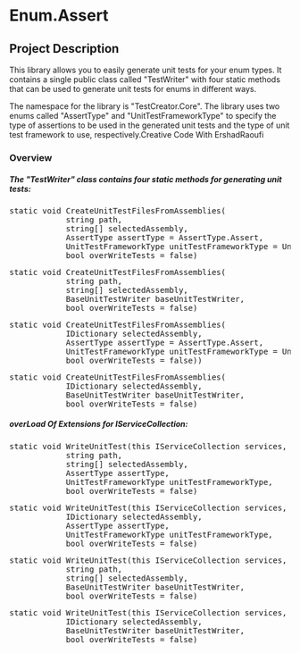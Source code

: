 # Enum.Assert  

## Project Description
This library allows you to easily generate unit tests for your enum types. It contains a single public class called "TestWriter" with four static methods that can be used to generate unit tests for enums in different ways.

The namespace for the library is "TestCreator.Core". The library uses two enums called "AssertType" and "UnitTestFrameworkType" to specify the type of assertions to be used in the generated unit tests and the type of unit test framework to use, respectively.Creative Code With ErshadRaoufi

### Overview
##### The "TestWriter" class contains four static methods for generating unit tests:
 
<pre>static void CreateUnitTestFilesFromAssemblies(
            string path,
            string[] selectedAssembly,
            AssertType assertType = AssertType.Assert,
            UnitTestFrameworkType unitTestFrameworkType = UnitTestFrameworkType.XUnit,
            bool overWriteTests = false)</pre>

<pre>static void CreateUnitTestFilesFromAssemblies(
            string path,
            string[] selectedAssembly,
            BaseUnitTestWriter baseUnitTestWriter,
            bool overWriteTests = false)</pre>
            
<pre>static void CreateUnitTestFilesFromAssemblies(
            IDictionary<string, string> selectedAssembly,
            AssertType assertType = AssertType.Assert,
            UnitTestFrameworkType unitTestFrameworkType = UnitTestFrameworkType.XUnit,
            bool overWriteTests = false))</pre>
            
<pre>static void CreateUnitTestFilesFromAssemblies(
            IDictionary<string, string> selectedAssembly,
            BaseUnitTestWriter baseUnitTestWriter,
            bool overWriteTests = false)</pre>

##### overLoad Of Extensions for IServiceCollection: 

<pre>static void WriteUnitTest(this IServiceCollection services,
            string path,
            string[] selectedAssembly,
            AssertType assertType,
            UnitTestFrameworkType unitTestFrameworkType,
            bool overWriteTests = false)</pre>
            
<pre>static void WriteUnitTest(this IServiceCollection services,
            IDictionary<string, string> selectedAssembly,
            AssertType assertType,
            UnitTestFrameworkType unitTestFrameworkType,
            bool overWriteTests = false)</pre>
            
<pre>static void WriteUnitTest(this IServiceCollection services,
            string path,
            string[] selectedAssembly,
            BaseUnitTestWriter baseUnitTestWriter,
            bool overWriteTests = false)</pre>

<pre>static void WriteUnitTest(this IServiceCollection services,
            IDictionary<string, string> selectedAssembly,
            BaseUnitTestWriter baseUnitTestWriter,
            bool overWriteTests = false)</pre>

